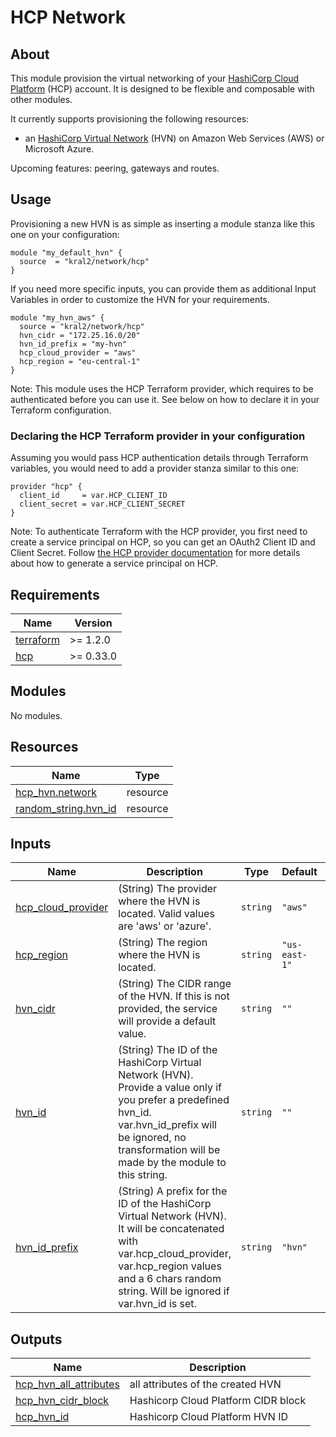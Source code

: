# HCP Network

## About

This module provision the virtual networking of your [HashiCorp Cloud Platform](https://cloud.hashicorp.com/) (HCP) account. It is designed to be flexible and composable with other modules.

It currently supports provisioning the following resources:

- an [HashiCorp Virtual Network](https://cloud.hashicorp.com/docs/hcp/network) (HVN) on Amazon Web Services (AWS) or Microsoft Azure.

Upcoming features: peering, gateways and routes.

## Usage

Provisioning a new HVN is as simple as inserting a module stanza like this one on your configuration:

```HCL
module "my_default_hvn" {
  source  = "kral2/network/hcp"
}
```

If you need more specific inputs, you can provide them as additional Input Variables in order to customize the HVN for your requirements.

```HCL
module "my_hvn_aws" {
  source = "kral2/network/hcp"
  hvn_cidr = "172.25.16.0/20"
  hvn_id_prefix = "my-hvn"
  hcp_cloud_provider = "aws"
  hcp_region = "eu-central-1"
}
```

Note: This module uses the HCP Terraform provider, which requires to be authenticated before you can use it. See below on how to declare it in your Terraform configuration.

### Declaring the HCP Terraform provider in your configuration

Assuming you would pass HCP authentication details through Terraform variables, you would need to add a provider stanza similar to this one:

```HCL
provider "hcp" {
  client_id     = var.HCP_CLIENT_ID
  client_secret = var.HCP_CLIENT_SECRET
}
```

Note: To authenticate Terraform with the HCP provider, you first need to create a service principal on HCP, so you can get an OAuth2 Client ID and Client Secret. Follow [the HCP provider documentation](https://registry.terraform.io/providers/hashicorp/hcp/latest/docs/guides/auth) for more details about how to generate a service principal on HCP.

<!-- BEGIN_TF_DOCS -->

## Requirements

| Name | Version |
|------|---------|
| <a name="requirement_terraform"></a> [terraform](#requirement\_terraform) | >= 1.2.0 |
| <a name="requirement_hcp"></a> [hcp](#requirement\_hcp) | >= 0.33.0 |
## Modules

No modules.
## Resources

| Name | Type |
|------|------|
| [hcp_hvn.network](https://registry.terraform.io/providers/hashicorp/hcp/latest/docs/resources/hvn) | resource |
| [random_string.hvn_id](https://registry.terraform.io/providers/hashicorp/random/latest/docs/resources/string) | resource |
## Inputs

| Name | Description | Type | Default | Required |
|------|-------------|------|---------|:--------:|
| <a name="input_hcp_cloud_provider"></a> [hcp\_cloud\_provider](#input\_hcp\_cloud\_provider) | (String) The provider where the HVN is located. Valid values are 'aws' or 'azure'. | `string` | `"aws"` | no |
| <a name="input_hcp_region"></a> [hcp\_region](#input\_hcp\_region) | (String) The region where the HVN is located. | `string` | `"us-east-1"` | no |
| <a name="input_hvn_cidr"></a> [hvn\_cidr](#input\_hvn\_cidr) | (String) The CIDR range of the HVN. If this is not provided, the service will provide a default value. | `string` | `""` | no |
| <a name="input_hvn_id"></a> [hvn\_id](#input\_hvn\_id) | (String) The ID of the HashiCorp Virtual Network (HVN). Provide a value only if you prefer a predefined hvn\_id. var.hvn\_id\_prefix will be ignored, no transformation will be made by the module to this string. | `string` | `""` | no |
| <a name="input_hvn_id_prefix"></a> [hvn\_id\_prefix](#input\_hvn\_id\_prefix) | (String) A prefix for the ID of the HashiCorp Virtual Network (HVN). It will be concatenated with var.hcp\_cloud\_provider, var.hcp\_region values and a 6 chars random string. Will be ignored if var.hvn\_id is set. | `string` | `"hvn"` | no |
## Outputs

| Name | Description |
|------|-------------|
| <a name="output_hcp_hvn_all_attributes"></a> [hcp\_hvn\_all\_attributes](#output\_hcp\_hvn\_all\_attributes) | all attributes of the created HVN |
| <a name="output_hcp_hvn_cidr_block"></a> [hcp\_hvn\_cidr\_block](#output\_hcp\_hvn\_cidr\_block) | Hashicorp Cloud Platform CIDR block |
| <a name="output_hcp_hvn_id"></a> [hcp\_hvn\_id](#output\_hcp\_hvn\_id) | Hashicorp Cloud Platform HVN ID |

<!-- END_TF_DOCS -->